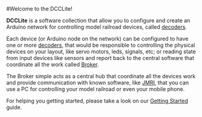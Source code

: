 #Welcome to the DCCLite!

**DCCLite** is a software collection that allow you to configure and create an Arduino network for controlling model railroad devices, called [decoders](decoders.md).

Each device (or Arduino node on the network) can be configured to have one or more [decoders](decoders.md), that would be responsible to controlling the physical devices on your layout, like servo motors, leds, signals, etc; or reading state from input devices like sensors and report back to the central software that coordinate all the work called [Broker](broker.md).

The Broker simple acts as a central hub that coordinate all the devices work and provide communication with known software, like [JMRI](https://www.jmri.org/), that you can use a PC for controlling your model railroad or even your mobile phone.

For helping you getting started, please take a look on our [Getting Started](getting_started.md) guide.
